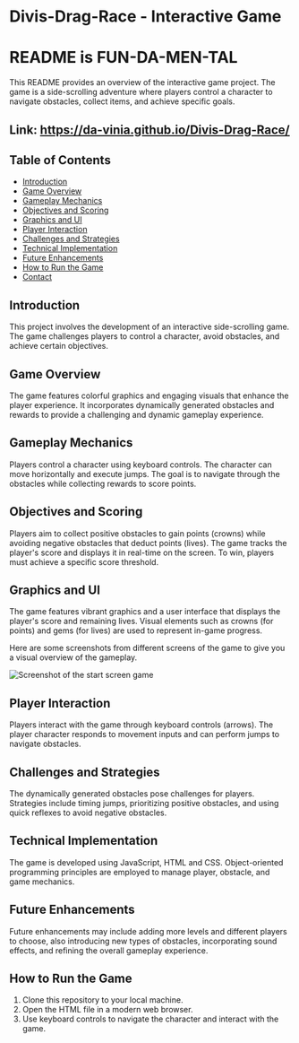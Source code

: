 # Divis-Drag-Race - Interactive Game
#  README is FUN-DA-MEN-TAL

This README provides an overview of the interactive game project. The game is a side-scrolling adventure where players control a character to navigate obstacles, collect items, and achieve specific goals.

## Link: https://da-vinia.github.io/Divis-Drag-Race/

## Table of Contents
- [Introduction](#introduction)
- [Game Overview](#game-overview)
- [Gameplay Mechanics](#gameplay-mechanics)
- [Objectives and Scoring](#objectives-and-scoring)
- [Graphics and UI](#graphics-and-ui)
- [Player Interaction](#player-interaction)
- [Challenges and Strategies](#challenges-and-strategies)
- [Technical Implementation](#technical-implementation)
- [Future Enhancements](#future-enhancements)
- [How to Run the Game](#how-to-run-the-game)
- [Contact](#contact)

## Introduction
This project involves the development of an interactive side-scrolling game. The game challenges players to control a character, avoid obstacles, and achieve certain objectives.

## Game Overview
The game features colorful graphics and engaging visuals that enhance the player experience. It incorporates dynamically generated obstacles and rewards to provide a challenging and dynamic gameplay experience.

## Gameplay Mechanics
Players control a character using keyboard controls. The character can move horizontally and execute jumps. The goal is to navigate through the obstacles while collecting rewards to score points.

## Objectives and Scoring
Players aim to collect positive obstacles to gain points (crowns) while avoiding negative obstacles that deduct points (lives). The game tracks the player's score and displays it in real-time on the screen. To win, players must achieve a specific score threshold.

## Graphics and UI
The game features vibrant graphics and a user interface that displays the player's score and remaining lives. Visual elements such as crowns (for points) and gems (for lives) are used to represent in-game progress.

Here are some screenshots from different screens of the game to give you a visual overview of the gameplay.

![Screenshot of the start screen game]()


## Player Interaction
Players interact with the game through keyboard controls (arrows). The player character responds to movement inputs and can perform jumps to navigate obstacles.

## Challenges and Strategies
The dynamically generated obstacles pose challenges for players. Strategies include timing jumps, prioritizing positive obstacles, and using quick reflexes to avoid negative obstacles.

## Technical Implementation
The game is developed using JavaScript, HTML and CSS. Object-oriented programming principles are employed to manage player, obstacle, and game mechanics.

## Future Enhancements
Future enhancements may include adding more levels and different players to choose, also introducing new types of obstacles, incorporating sound effects, and refining the overall gameplay experience.

## How to Run the Game
1. Clone this repository to your local machine.
2. Open the HTML file in a modern web browser.
3. Use keyboard controls to navigate the character and interact with the game.

